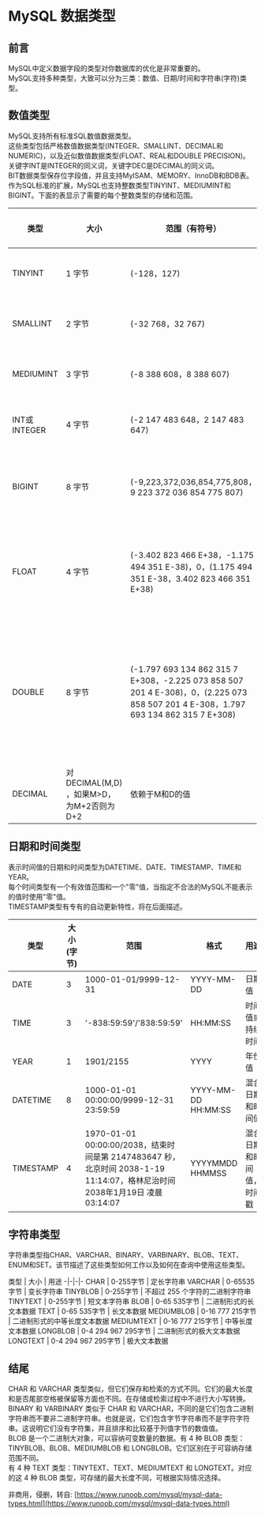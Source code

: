 # MySQL 数据类型

## 前言

MySQL中定义数据字段的类型对你数据库的优化是非常重要的。  
MySQL支持多种类型，大致可以分为三类：数值、日期/时间和字符串(字符)类型。

## 数值类型

MySQL支持所有标准SQL数值数据类型。  
这些类型包括严格数值数据类型(INTEGER、SMALLINT、DECIMAL和NUMERIC)，以及近似数值数据类型(FLOAT、REAL和DOUBLE PRECISION)。  
关键字INT是INTEGER的同义词，关键字DEC是DECIMAL的同义词。  
BIT数据类型保存位字段值，并且支持MyISAM、MEMORY、InnoDB和BDB表。  
作为SQL标准的扩展，MySQL也支持整数类型TINYINT、MEDIUMINT和BIGINT。下面的表显示了需要的每个整数类型的存储和范围。

类型 | 大小 | 范围（有符号） | 范围（无符号） | 用途
-|-|-|-|-
TINYINT | 1 字节 | (-128，127) | (0，255) | 小整数值
SMALLINT | 2 字节 | (-32 768，32 767) | (0，65 535) | 大整数值
MEDIUMINT | 3 字节 | (-8 388 608，8 388 607) | (0，16 777 215) | 大整数值
INT或INTEGER | 4 字节 | (-2 147 483 648，2 147 483 647) | (0，4 294 967 295) | 大整数值
BIGINT | 8 字节 | (-9,223,372,036,854,775,808，9 223 372 036 854 775 807) | (0，18 446 744 073 709 551 615) | 极大整数值
FLOAT | 4 字节 | (-3.402 823 466 E+38，-1.175 494 351 E-38)，0，(1.175 494 351 E-38，3.402 823 466 351 E+38) | 0，(1.175 494 351 E-38，3.402 823 466 E+38) | 单精度 浮点数值
DOUBLE | 8 字节 | (-1.797 693 134 862 315 7 E+308，-2.225 073 858 507 201 4 E-308)，0，(2.225 073 858 507 201 4 E-308，1.797 693 134 862 315 7 E+308) | 0，(2.225 073 858 507 201 4 E-308，1.797 693 134 862 315 7 E+308) | 双精度 浮点数值
DECIMAL | 对DECIMAL(M,D) ，如果M>D，为M+2否则为D+2 | 依赖于M和D的值 | 依赖于M和D的值 | 小数值

## 日期和时间类型

表示时间值的日期和时间类型为DATETIME、DATE、TIMESTAMP、TIME和YEAR。  
每个时间类型有一个有效值范围和一个"零"值，当指定不合法的MySQL不能表示的值时使用"零"值。  
TIMESTAMP类型有专有的自动更新特性，将在后面描述。


类型 | 大小(字节) | 范围 | 格式 | 用途
-|-|-|-|-
DATE | 3 | 1000-01-01/9999-12-31 | YYYY-MM-DD | 日期值
TIME | 3 | '-838:59:59'/'838:59:59' | HH:MM:SS | 时间值或持续时间
YEAR | 1 | 1901/2155 | YYYY | 年份值
DATETIME | 8 | 1000-01-01 00:00:00/9999-12-31 23:59:59 | YYYY-MM-DD HH:MM:SS | 混合日期和时间值
TIMESTAMP | 4 | 1970-01-01 00:00:00/2038，结束时间是第 2147483647 秒，北京时间 2038-1-19 11:14:07，格林尼治时间 2038年1月19日 凌晨 03:14:07 | YYYYMMDD HHMMSS | 混合日期和时间值，时间戳

## 字符串类型

字符串类型指CHAR、VARCHAR、BINARY、VARBINARY、BLOB、TEXT、ENUM和SET。该节描述了这些类型如何工作以及如何在查询中使用这些类型。

类型 | 大小 | 用途
-|-|-|-
CHAR | 0-255字节 | 定长字符串
VARCHAR | 0-65535 字节 | 变长字符串
TINYBLOB | 0-255字节 | 不超过 255 个字符的二进制字符串
TINYTEXT | 0-255字节 | 短文本字符串
BLOB | 0-65 535字节 | 二进制形式的长文本数据
TEXT | 0-65 535字节 | 长文本数据
MEDIUMBLOB | 0-16 777 215字节 | 二进制形式的中等长度文本数据
MEDIUMTEXT | 0-16 777 215字节 | 中等长度文本数据
LONGBLOB | 0-4 294 967 295字节 | 二进制形式的极大文本数据
LONGTEXT | 0-4 294 967 295字节 | 极大文本数据

## 结尾

CHAR 和 VARCHAR 类型类似，但它们保存和检索的方式不同。它们的最大长度和是否尾部空格被保留等方面也不同。在存储或检索过程中不进行大小写转换。  
BINARY 和 VARBINARY 类似于 CHAR 和 VARCHAR，不同的是它们包含二进制字符串而不要非二进制字符串。也就是说，它们包含字节字符串而不是字符字符串。这说明它们没有字符集，并且排序和比较基于列值字节的数值值。  
BLOB 是一个二进制大对象，可以容纳可变数量的数据。有 4 种 BLOB 类型：TINYBLOB、BLOB、MEDIUMBLOB 和 LONGBLOB。它们区别在于可容纳存储范围不同。  
有 4 种 TEXT 类型：TINYTEXT、TEXT、MEDIUMTEXT 和 LONGTEXT。对应的这 4 种 BLOB 类型，可存储的最大长度不同，可根据实际情况选择。

非商用，侵删，转自: [https://www.runoob.com/mysql/mysql-data-types.html](https://www.runoob.com/mysql/mysql-data-types.html)